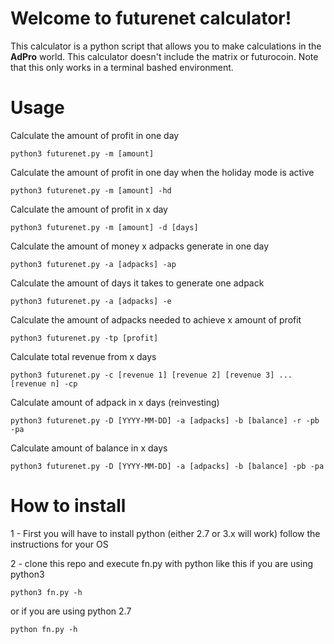 # Welcome to futurenet calculator!

This calculator is a python script that allows you to make calculations in the **AdPro** world.
This calculator doesn't include the matrix or futurocoin.
Note that this only works in a terminal bashed environment.


# Usage
Calculate the amount of profit in one day
```
python3 futurenet.py -m [amount]
```
Calculate the amount of profit in one day when the holiday mode is active
```
python3 futurenet.py -m [amount] -hd
```

Calculate the amount of profit in x day
```
python3 futurenet.py -m [amount] -d [days]
```

Calculate the amount of money x adpacks generate  in one day
```
python3 futurenet.py -a [adpacks] -ap
```

Calculate the amount of days it takes to generate one adpack
```
python3 futurenet.py -a [adpacks] -e
```

Calculate the amount of adpacks needed to achieve x amount of profit
```
python3 futurenet.py -tp [profit]
```

Calculate total revenue from x days
```
python3 futurenet.py -c [revenue 1] [revenue 2] [revenue 3] ... [revenue n] -cp
```

Calculate amount of adpack in x days (reinvesting)
```
python3 futurenet.py -D [YYYY-MM-DD] -a [adpacks] -b [balance] -r -pb -pa
```

Calculate amount of balance in x days
```
python3 futurenet.py -D [YYYY-MM-DD] -a [adpacks] -b [balance] -pb -pa
```
# How to install
1 - First you will have to install python (either 2.7 or 3.x will work)
follow the instructions for your OS

2 - clone this repo and execute fn.py with python like this if you are using python3
```
python3 fn.py -h
```
or if you are using python 2.7
```
python fn.py -h
```

